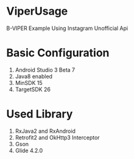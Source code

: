 # ViperUsage
B-VIPER Example Using Instagram Unofficial Api

# Basic Configuration
1. Android Studio 3 Beta 7
2. Java8 enabled 
3. MinSDK 15
4. TargetSDK 26

# Used Library
1. RxJava2 and RxAndroid
2. Retrofit2 and OkHttp3 Interceptor
3. Gson
4. Glide 4.2.0
